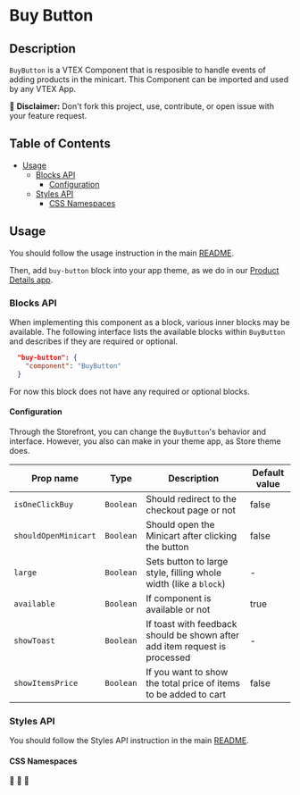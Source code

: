 # Buy Button

## Description

`BuyButton` is a VTEX Component that is resposible to handle events of adding products in the minicart. This Component can be imported and used by any VTEX App.

:loudspeaker: **Disclaimer:** Don't fork this project, use, contribute, or open issue with your feature request.

## Table of Contents

- [Usage](#usage)
  - [Blocks API](#blocks-api)
    - [Configuration](#configuration)
  - [Styles API](#styles-api)
    - [CSS Namespaces](#css-namespaces)

## Usage

You should follow the usage instruction in the main [README](/README.md#usage).

Then, add `buy-button` block into your app theme, as we do in our [Product Details app](https://github.com/vtex-apps/product-details/blob/master/store/blocks.json).

### Blocks API

When implementing this component as a block, various inner blocks may be available. The following interface lists the available blocks within `BuyButton` and describes if they are required or optional.

```json
  "buy-button": {
    "component": "BuyButton"
  }
```

For now this block does not have any required or optional blocks.

#### Configuration

Through the Storefront, you can change the `BuyButton`'s behavior and interface. However, you also can make in your theme app, as Store theme does.

| Prop name            | Type      | Description                                                                | Default value |
| -------------------- | --------- | -------------------------------------------------------------------------- | ------------- |
| `isOneClickBuy`      | `Boolean` | Should redirect to the checkout page or not                                | false         |
| `shouldOpenMinicart` | `Boolean` | Should open the Minicart after clicking the button                         | false         |
| `large`              | `Boolean` | Sets button to large style, filling whole width (like a `block`)           | -             |
| `available`          | `Boolean` | If component is available or not                                           | true          |
| `showToast`          | `Boolean` | If toast with feedback should be shown after add item request is processed | -             |
| `showItemsPrice`     | `Boolean` | If you want to show the total price of items to be added to cart           | false         |

### Styles API

You should follow the Styles API instruction in the main [README](/README.md#styles-api).

#### CSS Namespaces

:construction: :construction: :construction:
